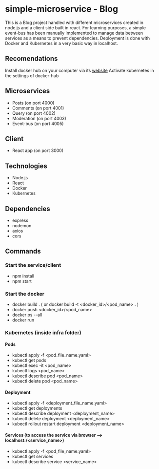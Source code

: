 # simple-microservice - Blog
This is a Blog project handled with different microservices created in node.js and a client side built in react.
For learning purposes, a simple event-bus has been manually implemented to manage data between services as a means to prevent dependencies.
Deployment is done with Docker and Kubernetes in a very basic way in localhost.

## Recomendations
Install docker hub on your computer via its [website](https://www.docker.com/)
Activate kubernetes in the settings of docker-hub

## Microservices
- Posts (on port 4000)
- Comments (on port 4001)
- Query (on port 4002)
- Moderation (on port 4003)
- Event-bus (on port 4005)

## Client
- React app (on port 3000)

## Technologies
- Node.js
- React
- Docker
- Kubernetes

## Dependencies
- express
- nodemon
- axios
- cors

## Commands

### Start the service/client
- npm install
- npm start

### Start the docker
- docker build . ( or docker build -t <docker_id>/<pod_name> . )
- docker push <docker_id>/<pod_name>
- docker ps --all
- docker run <image>

### Kubernetes (inside infra folder)
#### Pods
- kubectl apply -f <pod_file_name.yaml>
- kubectl get pods
- kubectl exec -it <pod_name> <command>
- kubectl logs <pod_name>
- kubectl describe pod <pod_name>
- kubectl delete pod <pod_name>
#### Deployment
- kubectl apply -f <deployment_file_name.yaml>
- kubectl get deployments
- kubectl describe deployment <deployment_name>
- kubectl delete deployment <deployment_name>
- kubectl rollout restart deployment <deployment_name>
#### Services (to access the service via browser --> localhost:<port>/<service_name>)
- kubectl apply -f <pod_file_name.yaml>
- kubectl get services
- kubectl describe service <service_name>
